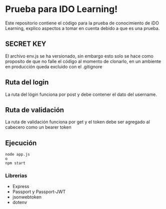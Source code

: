 # Prueba para IDO Learning!

Este repositorio contiene el código para la prueba de conocimiento de iDO Learning, explico aspectos a tomar en cuenta debido a que es una prueba.

## SECRET KEY
El archivo env.js se ha versionado, sin embargo esto solo se hace como proposito de que no falle el código al momento de clonarlo, en un ambiente en producción queda excluido con el .gitignore

## Ruta del login
La ruta del lógin funciona por post y debe contener el dato del username.

## Ruta de validación
La ruta de validación funciona por get y el token debe ser agregado al cabecero como un bearer token

## Ejecución
    node app.js
    o
    npm start

### Librerias
- Express
- Passport y Passport-JWT
- jsonwebtoken
- dotenv
